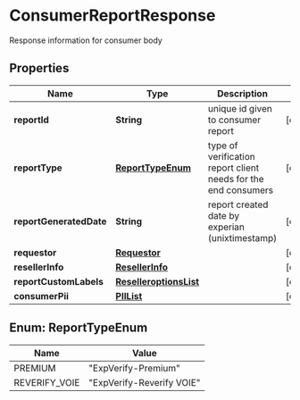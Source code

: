 

# ConsumerReportResponse

Response information for consumer body
## Properties

Name | Type | Description | Notes
------------ | ------------- | ------------- | -------------
**reportId** | **String** | unique id given to consumer report |  [optional]
**reportType** | [**ReportTypeEnum**](#ReportTypeEnum) | type of verification report client needs for the end consumers |  [optional]
**reportGeneratedDate** | **String** | report created date by experian (unixtimestamp) |  [optional]
**requestor** | [**Requestor**](Requestor.md) |  |  [optional]
**resellerInfo** | [**ResellerInfo**](ResellerInfo.md) |  |  [optional]
**reportCustomLabels** | [**ReselleroptionsList**](ReselleroptionsList.md) |  |  [optional]
**consumerPii** | [**PIIList**](PIIList.md) |  |  [optional]



## Enum: ReportTypeEnum

Name | Value
---- | -----
PREMIUM | &quot;ExpVerify-Premium&quot;
REVERIFY_VOIE | &quot;ExpVerify-Reverify VOIE&quot;



